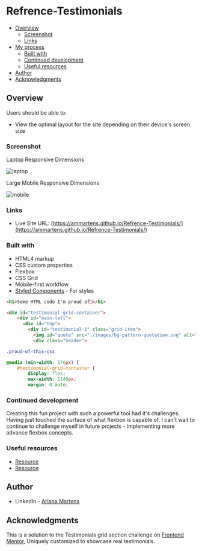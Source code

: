 # Refrence-Testimonials


- [Overview](#overview)
  - [Screenshot](#screenshot)
  - [Links](#links)
- [My process](#my-process)
  - [Built with](#built-with)
  - [Continued development](#continued-development)
  - [Useful resources](#useful-resources)
- [Author](#author)
- [Acknowledgments](#acknowledgments)


## Overview

Users should be able to:
- View the optimal layout for the site depending on their device's screen size

### Screenshot
Laptop Responsive Dimensions

![laptop](https://user-images.githubusercontent.com/96448173/168169829-f02b5c2d-8feb-4260-bfc6-fa39c1e7406f.png)

Large Mobile Responsive Dimensions

![mobile](https://user-images.githubusercontent.com/96448173/168170162-87844360-8768-4ef0-8e17-a3961821ff32.png)


### Links

- Live Site URL: [https://ammartens.github.io/Refrence-Testimonials/](https://ammartens.github.io/Refrence-Testimonials/)

### Built with

- HTML4 markup
- CSS custom properties
- Flexbox
- CSS Grid
- Mobile-first workflow
- [Styled Components](https://styled-components.com/) - For styles

```html
<h1>Some HTML code I'm proud of🎉</h1>
```

```html
<div id="testimonial-grid-container">
    <div id="main-left">
      <div id="top">
        <div id="testimonial-1" class="grid-item">
          <img id="quote" src="./images/bg-pattern-quotation.svg" alt="quote">
          <div class="header">
```
```css
.proud-of-this-css 
```
```css
@media (min-width: 576px) {
    #testimonial-grid-container {
        display: flex;
        max-width: 1140px;
        margin: 0 auto;
```


### Continued development

Creating this fun project with such a powerful tool had it's challenges. Having just touched the surface of what flexbox is capable of, 
I can't wait to continue to challenge myself in future projects - implementing more advance flexbox concepts.

### Useful resources

- [Resource](https://yoksel.github.io/flex-cheatsheet/) 
- [Resource](https://developer.mozilla.org/en-US/docs/Web/CSS/CSS_Flexible_Box_Layout/Mastering_Wrapping_of_Flex_Items) 


## Author

- LinkedIn - [Ariana Martens](https://www.linkedin.com/in/arianamartens/)


## Acknowledgments

This is a solution to the Testimonials grid section challenge on [Frontend Mentor](https://www.frontendmentor.io/home), Uniquely customized to showcase real testimonials.


